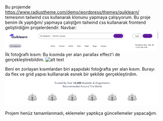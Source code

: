 Bu projemde https://www.radiustheme.com/demo/wordpress/themes/quiklearn/ temesının tailwind css kullanarak klonunu yapmaya çalışıyorum. Bu proje benim ilk yaptığım/ yapmaya çalıştğım tailwind css kullanarak frontend geliştirdiğim projelerdendir.
Navbar:
<img src="navbar.PNG" alt="alt text"  >
İlk fotoğraflı kısım: Bu kısımda yer alan parallax effect'i de gerçekleştirebildim. 
<img src="%100quality.PNG" alt="alt text"  >

Beni en zorlayan kısımlardan biri aşapıdaki fotoğrafta yer alan kısım. Burayı da flex ve grid yapısı kulllanarak esnek bir şekilde gerçekleştirdim.
<img src="trusted.PNG" alt="alt text"  >


Projem henüz tamamlanmadı, eklemeler yaptıkça güncellemeler yapacağım. 


